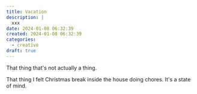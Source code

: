 ```yaml
---
title: Vacation
description: |
  xxx  
date: 2024-01-08 06:32:39
created: 2024-01-08 06:32:39
categories:
  - creative
draft: true
---
```

That thing that's not actually a thing. 

That thing I felt Christmas break inside the house doing chores. It's a state of mind. 